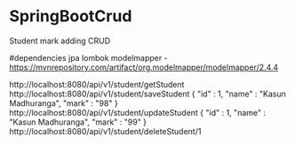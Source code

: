 # SpringBootCrud
Student mark adding CRUD

#dependencies
jpa
lombok
modelmapper - https://mvnrepository.com/artifact/org.modelmapper/modelmapper/2.4.4

http://localhost:8080/api/v1/student/getStudent
http://localhost:8080/api/v1/student/saveStudent
{
    "id" : 1,
    "name" : "Kasun Madhuranga",
    "mark" : "98"
}
http://localhost:8080/api/v1/student/updateStudent
{
    "id" : 1,
    "name" : "Kasun Madhuranga",
    "mark" : "99"
}
http://localhost:8080/api/v1/student/deleteStudent/1
